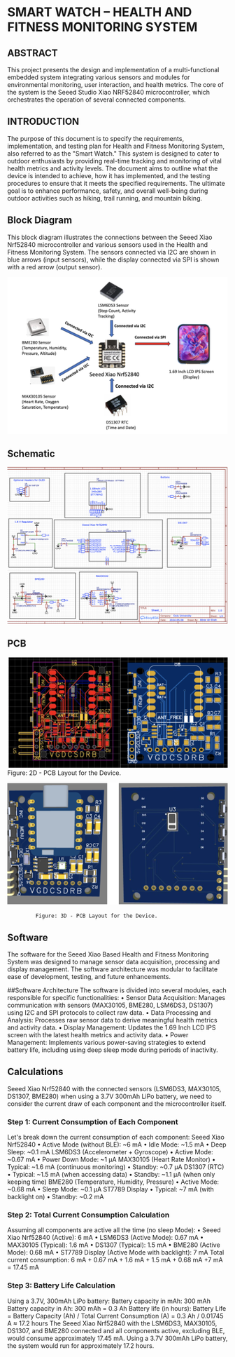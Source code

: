 # SMART WATCH – HEALTH AND FITNESS MONITORING SYSTEM

## ABSTRACT
This project presents the design and implementation of a multi-functional embedded system integrating various sensors and modules for environmental monitoring, user interaction, and health metrics. The core of the system is the Seeed Studio Xiao NRF52840 microcontroller, which orchestrates the operation of several connected components. 

## INTRODUCTION
The purpose of this document is to specify the requirements, implementation, and testing plan for Health and Fitness Monitoring System, also referred to as the "Smart Watch." This system is designed to cater to outdoor enthusiasts by providing real-time tracking and monitoring of vital health metrics and activity levels. The document aims to outline what the device is intended to achieve, how it has implemented, and the testing procedures to ensure that it meets the specified requirements. The ultimate goal is to enhance performance, safety, and overall well-being during outdoor activities such as hiking, trail running, and mountain biking.

## Block Diagram

This block diagram illustrates the connections between the Seeed Xiao Nrf52840 microcontroller and various sensors used in the Health and Fitness Monitoring System. The sensors connected via I2C are shown in blue arrows (input sensors), while the display connected via SPI is shown with a red arrow (output sensor).

![Alt text](/images/image1.png)

## Schematic

![Alt text](/images/image2.png)

## PCB

![Alt text](/images/image3.png)
            Figure:  2D - PCB Layout for the Device.

![Alt text](/images/image4.png)

             Figure: 3D - PCB Layout for the Device.
             
             
## Software 
The software for the Seeed Xiao Based Health and Fitness Monitoring System was designed to manage sensor data acquisition, processing and display management. The software architecture was modular to facilitate ease of development, testing, and future enhancements.

##Software Architecture
The software is divided into several modules, each responsible for specific functionalities:
• Sensor Data Acquisition: Manages communication with sensors (MAX30105, BME280, LSM6DS3, DS1307) using I2C and SPI protocols to collect raw data.
• Data Processing and Analysis: Processes raw sensor data to derive meaningful health metrics and activity data.
• Display Management: Updates the 1.69 Inch LCD IPS screen with the latest health metrics and activity data.
• Power Management: Implements various power-saving strategies to extend battery life, including using deep sleep mode during periods of inactivity.

## Calculations
Seeed Xiao Nrf52840 with the connected sensors (LSM6DS3, MAX30105, DS1307, BME280) when using a 3.7V 300mAh LiPo battery, we need to consider the current draw of each component and the microcontroller itself.
### Step 1: Current Consumption of Each Component
Let's break down the current consumption of each component: Seeed Xiao Nrf52840
• Active Mode (without BLE): ~6 mA
• Idle Mode: ~1.5 mA
• Deep Sleep: ~0.1 mA
LSM6DS3 (Accelerometer + Gyroscope)
• Active Mode: ~0.67 mA
• Power Down Mode: ~1 µA
MAX30105 (Heart Rate Monitor)
• Typical: ~1.6 mA (continuous monitoring)
• Standby: ~0.7 µA
DS1307 (RTC)
• Typical: ~1.5 mA (when accessing data)
• Standby: ~1.1 µA (when only keeping time)
BME280 (Temperature, Humidity, Pressure)
• Active Mode: ~0.68 mA
• Sleep Mode: ~0.1 µA
ST7789 Display
• Typical: ~7 mA (with backlight on)
• Standby: ~0.2 mA
### Step 2: Total Current Consumption Calculation
Assuming all components are active all the time (no sleep Mode):
• Seeed Xiao Nrf52840 (Active): 6 mA
• LSM6DS3 (Active Mode): 0.67 mA
• MAX30105 (Typical): 1.6 mA
• DS1307 (Typical): 1.5 mA
• BME280 (Active Mode): 0.68 mA
• ST7789 Display (Active Mode with backlight): 7 mA
Total current consumption: 6 mA + 0.67 mA + 1.6 mA + 1.5 mA + 0.68 mA +7 mA = 17.45 mA
### Step 3: Battery Life Calculation
Using a 3.7V, 300mAh LiPo battery:
Battery capacity in mAh: 300 mAh
Battery capacity in Ah: 300 mAh = 0.3 Ah
Battery life (in hours):
Battery Life = Battery Capacity (Ah) / Total Current Consumption (A) = 0.3 Ah / 0.01745 A ≈ 17.2 hours
The Seeed Xiao Nrf52840 with the LSM6DS3, MAX30105, DS1307, and BME280 connected and all components active, excluding BLE, would consume approximately 17.45 mA. Using a 3.7V 300mAh LiPo battery, the system would run for approximately 17.2 hours.
